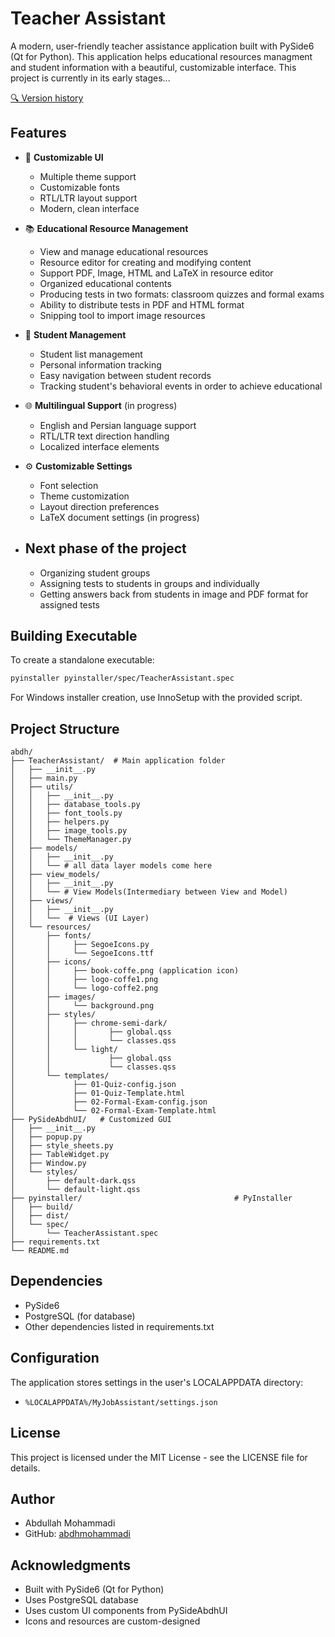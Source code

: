 # Teacher Assistant

A modern, user-friendly teacher assistance application built with PySide6 (Qt for Python).
This application helps educational resources managment and student information with a beautiful, customizable interface.
This project is currently in its early stages...

[🔍 Version history](https://htmlpreview.github.io/?https://github.com/abdhmohammadi/Abdh/blob/main/version-history.html)

## Features

- 🎨 **Customizable UI**
  - Multiple theme support
  - Customizable fonts
  - RTL/LTR layout support
  - Modern, clean interface

- 📚 **Educational Resource Management**
  - View and manage educational resources
  - Resource editor for creating and modifying content
  - Support PDF, Image, HTML and LaTeX in resource editor
  - Organized educational contents 
  - Producing tests in two formats: classroom quizzes and formal exams
  - Ability to distribute tests in PDF and HTML format
  - Snipping tool to import image resources

- 👥 **Student Management**
  - Student list management
  - Personal information tracking
  - Easy navigation between student records
  - Tracking student's behavioral events in order to achieve educational 

- 🌐 **Multilingual Support** (in progress)
  - English and Persian language support
  - RTL/LTR text direction handling
  - Localized interface elements

- ⚙️ **Customizable Settings** 
  - Font selection
  - Theme customization
  - Layout direction preferences
  - LaTeX document settings (in progress)

- ## Next phase of the project
  - Organizing student groups
  - Assigning tests to students in groups and individually
  - Getting answers back from students in image and PDF format for assigned tests


## Building Executable

To create a standalone executable:

```bash
pyinstaller pyinstaller/spec/TeacherAssistant.spec
```

For Windows installer creation, use InnoSetup with the provided script.

## Project Structure
  
```
abdh/
├── TeacherAssistant/  # Main application folder
│   ├── __init__.py
│   ├── main.py
│   ├── utils/
│   │   ├── __init__.py
│   │   ├── database_tools.py
│   │   ├── font_tools.py
│   │   ├── helpers.py
│   │   ├── image_tools.py
│   │   └── ThemeManager.py
│   ├── models/
│   │   ├── __init__.py
│   │   └── # all data layer models come here
│   ├── view_models/
│   │   ├── __init__.py
│   │   └── # View Models(Intermediary between View and Model)
│   ├── views/
│   │   ├── __init__.py
│   │   └──  # Views (UI Layer)
│   └── resources/
│       ├── fonts/
│       │     ├── SegoeIcons.py
│       │     └── SegoeIcons.ttf
│       ├── icons/
│       │     ├── book-coffe.png (application icon)
│       │     ├── logo-coffe1.png
│       │     └── logo-coffe2.png
│       ├── images/
│       │     └── background.png
│       ├── styles/
│       │     ├── chrome-semi-dark/
│       │     │       ├── global.qss
│       │     │       └── classes.qss
│       │     └── light/
│       │             ├── global.qss
│       │             └── classes.qss
│       └── templates/
│             ├── 01-Quiz-config.json
│             ├── 01-Quiz-Template.html
│             ├── 02-Formal-Exam-config.json
│             └── 02-Formal-Exam-Template.html
├── PySideAbdhUI/   # Customized GUI
│   ├── __init__.py
│   ├── popup.py
│   ├── style_sheets.py
│   ├── TableWidget.py
│   ├── Window.py
│   └── styles/
│       ├── default-dark.qss
│       └── default-light.qss
├── pyinstaller/                                  # PyInstaller
│   ├── build/
│   ├── dist/
│   └── spec/
│       └── TeacherAssistant.spec
├── requirements.txt
└── README.md

```

## Dependencies

- PySide6
- PostgreSQL (for database)
- Other dependencies listed in requirements.txt

## Configuration

The application stores settings in the user's LOCALAPPDATA directory:
- `%LOCALAPPDATA%/MyJobAssistant/settings.json`

## License

This project is licensed under the MIT License - see the LICENSE file for details.

## Author

- Abdullah Mohammadi
- GitHub: [abdhmohammadi](https://github.com/abdhmohammadi)

## Acknowledgments

- Built with PySide6 (Qt for Python)
- Uses PostgreSQL database
- Uses custom UI components from PySideAbdhUI
- Icons and resources are custom-designed
